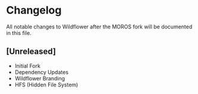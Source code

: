 # Changelog
All notable changes to Wildflower after the MOROS fork will be documented in this file.

## [Unreleased]
- Initial Fork
- Dependency Updates
- Wildflower Branding
- HFS (Hidden File System)
